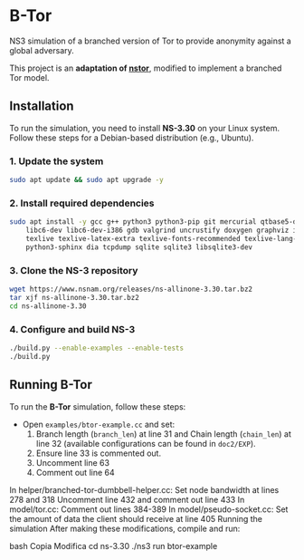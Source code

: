 # B-Tor
NS3 simulation of a branched version of Tor to provide anonymity against a global adversary.

This project is an **adaptation of [nstor](https://github.com/tschorsch/nstor)**, modified to implement a branched Tor model.

## Installation  

To run the simulation, you need to install **NS-3.30** on your Linux system. Follow these steps for a Debian-based distribution (e.g., Ubuntu).   

### 1. Update the system  
```bash
sudo apt update && sudo apt upgrade -y
```

### 2. Install required dependencies
```bash
sudo apt install -y gcc g++ python3 python3-pip git mercurial qtbase5-dev cmake \
    libc6-dev libc6-dev-i386 gdb valgrind uncrustify doxygen graphviz imagemagick \
    texlive texlive-latex-extra texlive-fonts-recommended texlive-lang-english \
    python3-sphinx dia tcpdump sqlite sqlite3 libsqlite3-dev
```

### 3. Clone the NS-3 repository
```bash
wget https://www.nsnam.org/releases/ns-allinone-3.30.tar.bz2
tar xjf ns-allinone-3.30.tar.bz2
cd ns-allinone-3.30
```

### 4. Configure and build NS-3
```bash
./build.py --enable-examples --enable-tests
./build.py
```

## Running B-Tor

To run the **B-Tor** simulation, follow these steps:

- Open `examples/btor-example.cc` and set:
    1. Branch length (`branch_len`) at line 31 and Chain length (`chain_len`) at line 32 (available configurations can be found in `doc2/EXP`).
    2. Ensure line 33 is commented out.
    3. Uncomment line 63
    4. Comment out line 64
       
In helper/branched-tor-dumbbell-helper.cc:
Set node bandwidth at lines 278 and 318
Uncomment line 432 and comment out line 433
In model/tor.cc:
Comment out lines 384-389
In model/pseudo-socket.cc:
Set the amount of data the client should receive at line 405
Running the simulation
After making these modifications, compile and run:

bash
Copia
Modifica
cd ns-3.30
./ns3 run btor-example


